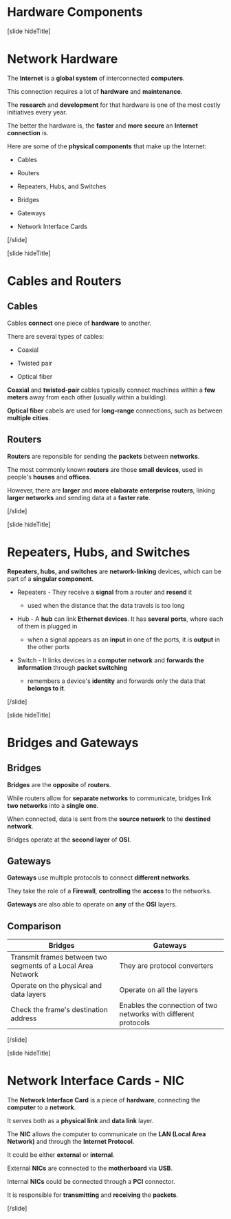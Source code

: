 # Hardware Components

[slide hideTitle]

# Network Hardware

The **Internet** is a **global system** of interconnected **computers**.

This connection requires a lot of **hardware** and **maintenance**.

The **research** and **development** for that hardware is one of the most costly initiatives every year.

The better the hardware is, the **faster** and **more secure** an **Internet connection** is.

Here are some of the **physical components** that make up the Internet:

- Cables

- Routers

- Repeaters, Hubs, and Switches

- Bridges

- Gateways

- Network Interface Cards

[/slide]

[slide hideTitle]

# Cables and Routers

## Cables

Cables **connect** one piece of **hardware** to another.

There are several types of cables:

- Coaxial

- Twisted pair

- Optical fiber

**Coaxial** and **twisted-pair** cables typically connect machines within a **few meters** away from each other (usually within a building).

**Optical fiber** cabels are used for **long-range** connections, such as between **multiple cities**.

## Routers

**Routers** are reponsible for sending the **packets** between **networks**.

The most commonly known **routers** are those **small devices**, used in people's **houses** and **offices**.

However, there are **larger** and **more elaborate** **enterprise routers**, linking **larger networks** and sending data at a **faster rate**.

[/slide]

[slide hideTitle]

# Repeaters, Hubs, and Switches

**Repeaters, hubs, and switches** are **network-linking** devices, which can be part of a **singular component**.

- Repeaters - They receive a **signal** from a router and **resend** it
    * used when the distance that the data travels is too long

- Hub - A **hub** can link **Ethernet devices**. It has **several ports**, where each of them is plugged in
    * when a signal appears as an **input** in one of the ports, it is **output** in the other ports

- Switch - It links devices in a **computer network** and **forwards the information** through **packet switching**
    * remembers a device's **identity** and forwards only the data that **belongs to it**.

[/slide]

[slide hideTitle]

# Bridges and Gateways

## Bridges

**Bridges** are the **opposite** of **routers**.

While routers allow for **separate networks** to communicate, bridges link **two networks** into a **single one**.

When connected, data is sent from the **source network** to the **destined network**.

Bridges operate at the **second layer** of **OSI**.

## Gateways

**Gateways** use multiple protocols to connect **different networks**.

They take the role of a **Firewall**, **controlling** the **access** to the networks.

**Gateways** are also able to operate on **any** of the **OSI** layers.

## Comparison

| Bridges | Gateways |
| --- | --- |
| Transmit frames between two segments of a Local Area Network | They are protocol converters |
| Operate on the physical and data layers | Operate on all the layers |
| Check the frame's destination address | Enables the connection of two networks with different protocols |

[/slide]

[slide hideTitle]

# Network Interface Cards - NIC

The **Network Interface Card** is a piece of **hardware**, connecting the **computer** to a **network**.

It serves both as a **physical link** and **data link** layer.

The **NIC** allows the computer to communicate on the **LAN (Local Area Network)** and through the **Internet Protocol**.

It could be either **external** or **internal**.

External **NICs** are connected to the **motherboard** via **USB**.

Internal **NICs** could be connected through a **PCI** connector.

It is responsible for **transmitting** and **receiving** the **packets**.

[/slide]